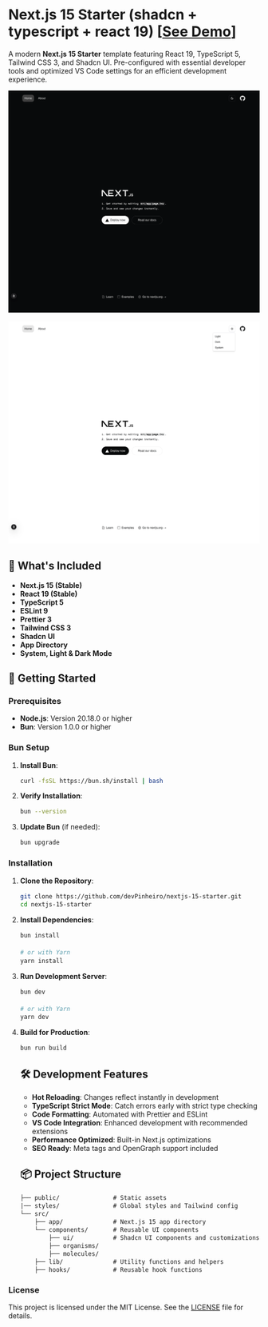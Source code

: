 # Next.js 15 Starter (shadcn + typescript + react 19) [[See Demo](https://next-15-starter.netlify.app/)]



A modern **Next.js 15 Starter** template featuring React 19, TypeScript 5, Tailwind CSS 3, and Shadcn UI. Pre-configured with essential developer tools and optimized VS Code settings for an efficient development experience.

![Next.js 15 Starter Shadcn](public/screenshot-dark.png)

![Next.js 15 Starter Shadcn](public/screenshot-light.png)

## 🚀 What's Included

- **Next.js 15 (Stable)**
- **React 19 (Stable)**
- **TypeScript 5**
- **ESLint 9**
- **Prettier 3**
- **Tailwind CSS 3**
- **Shadcn UI**
- **App Directory**
- **System, Light & Dark Mode**





## 🏁 Getting Started

### Prerequisites

- **Node.js**: Version 20.18.0 or higher
- **Bun**: Version 1.0.0 or higher

### Bun Setup

1. **Install Bun**:
    ```bash
    curl -fsSL https://bun.sh/install | bash
    ```

2. **Verify Installation**:
    ```bash
    bun --version
    ```

3. **Update Bun** (if needed):
    ```bash
    bun upgrade
    ```



### Installation

1. **Clone the Repository**:
    ```bash
    git clone https://github.com/devPinheiro/nextjs-15-starter.git
    cd nextjs-15-starter
    ```
  

2. **Install Dependencies**:
    ```bash
    bun install

    # or with Yarn
    yarn install
    ```

3. **Run Development Server**:
    ```bash
    bun dev

    # or with Yarn
    yarn dev
    ```

4. **Build for Production**:
    ```bash
    bun run build
    ```

    ## 🛠️ Development Features

    - **Hot Reloading**: Changes reflect instantly in development
    - **TypeScript Strict Mode**: Catch errors early with strict type checking
    - **Code Formatting**: Automated with Prettier and ESLint
    - **VS Code Integration**: Enhanced development with recommended extensions
    - **Performance Optimized**: Built-in Next.js optimizations
    - **SEO Ready**: Meta tags and OpenGraph support included

    ## 📦 Project Structure

    ```
    ├── public/               # Static assets
    |── styles/               # Global styles and Tailwind config
    └── src/  
        ├── app/              # Next.js 15 app directory
        └── components/       # Reusable UI components
            ├── ui/           # Shadcn UI components and customizations
            ├── organisms/
            ├── molecules/   
        ├── lib/              # Utility functions and helpers
        ├── hooks/            # Reusable hook functions
    ```



### License

This project is licensed under the MIT License. See the [LICENSE](LICENSE) file for details.